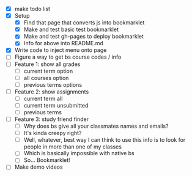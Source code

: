 

- [x] make todo list
- [x] Setup
  - [x] Find that page that converts js into bookmarklet
  - [x] Make and test basic test bookmarklet
  - [x] Make and test gh-pages to deploy bookmarklet
  - [x] Info for above into README.md
- [x] Write code to inject menu onto page
- [ ] Figure a way to get bs course codes / info
- [ ] Feature 1: show all grades
  - [ ] current term option
  - [ ] all courses option
  - [ ] previous terms options
- [ ] Feature 2: show assignments
  - [ ] current term all
  - [ ] current term unsubmitted
  - [ ] previous terms
- [ ] Feature 3: study friend finder
  - [ ] Why does bs give all your classmates names and emails?
  - [ ] It's kinda creepy right?
  - [ ] Well, whatever, best way I can think to use this info is to look for people in more than one of my classes
  - [ ] Which is basically impossible with native bs
  - [ ] So... Bookmarklet!
- [ ] Make demo videos
